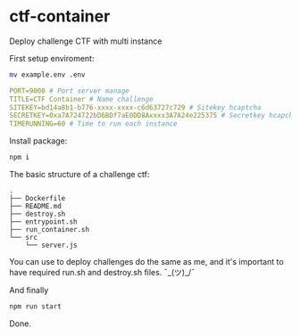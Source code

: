 # ctf-container

Deploy challenge CTF with multi instance

First setup enviroment:

```bash
mv example.env .env
```

```yml
PORT=9000 # Port server manage 
TITLE=CTF Container # Name challenge
SITEKEY=bd14a8b1-b776-xxxx-xxxx-c6d63727c729 # Sitekey hcaptcha
SECRETKEY=0xa7A724722bD6BDf7aE0DD8Axxxx3A7A24e225375 # Secretkey hcapcha
TIMERUNNING=60 # Time to run each instance
```
Install package:

```bash
npm i
```

The basic structure of a challenge ctf:
```
.
├── Dockerfile
├── README.md
├── destroy.sh
├── entrypoint.sh
├── run_container.sh
└── src
    └── server.js
```

You can use to deploy challenges do the same as me, and it's important to have required run.sh and destroy.sh files. ¯\_(ツ)_/¯

And finally

```bash
npm run start
```

Done.
